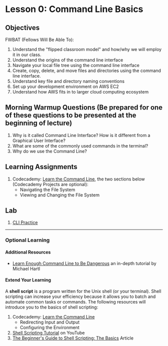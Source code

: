 # Lesson 0: Command Line Basics

## Objectives
FWBAT (Fellows Will Be Able To):
1. Understand the "flipped classroom model" and how/why we will employ it in our class.
2. Understand the origins of the command line interface
3. Navigate your local file tree using the command line interface
4. Create, copy, delete, and move files and directories using the command line interface.
5. Understand key file and directory naming conventions
6. Set up your development environment on AWS EC2
7. Understand how AWS fits in to larger cloud computing ecosystem


## Morning Warmup Questions (Be prepared for one of these questions to be presented at the beginning of lecture)
1. Why is it called Command Line Interface? How is it different from a Graphical User Interface?
2. What are some of the commonly used commands in the terminal? 
3. Why do we use the Command Line? 


## Learning Assignments
1. Codecademy: [Learn the Command Line](https://www.codecademy.com/learn/learn-the-command-line), the two sections below (Codecademy Projects are optional):
   * Navigating the File System
   * Viewing and Changing the File System

## Lab
1. [CLI Practice](https://github.com/The-Marcy-Lab-School/Fall-2022-Curriculum-BMC/tree/main/se-unit-0/lesson_0_cli/cli_practice.md)
___

### Optional Learning

#### Additional Resources
* [Learn Enough Command Line to Be Dangerous](https://www.learnenough.com/command-line-tutorial/basics) an in-depth tutorial by Michael Hartl

#### Extend Your Learning
A **shell script** is a program written for the Unix shell (or your terminal). Shell scripting can increase your efficiency because it allows you to batch and automate common tasks or commands. The following resources will introduce you to the basics of shell scripting:
1. Codecademy: [Learn the Command Line](https://www.codecademy.com/learn/learn-the-command-line) 
   * Redirecting Input and Output
   * Configuring the Environment
2. [Shell Scripting Tutorial](https://www.youtube.com/watch?v=hwrnmQumtPw) on YouTube
3. [The Beginner's Guide to Shell Scripting: The Basics](https://www.howtogeek.com/67469/the-beginners-guide-to-shell-scripting-the-basics/) Article
